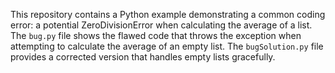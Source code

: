 This repository contains a Python example demonstrating a common coding error: a potential ZeroDivisionError when calculating the average of a list. The `bug.py` file shows the flawed code that throws the exception when attempting to calculate the average of an empty list.  The `bugSolution.py` file provides a corrected version that handles empty lists gracefully.